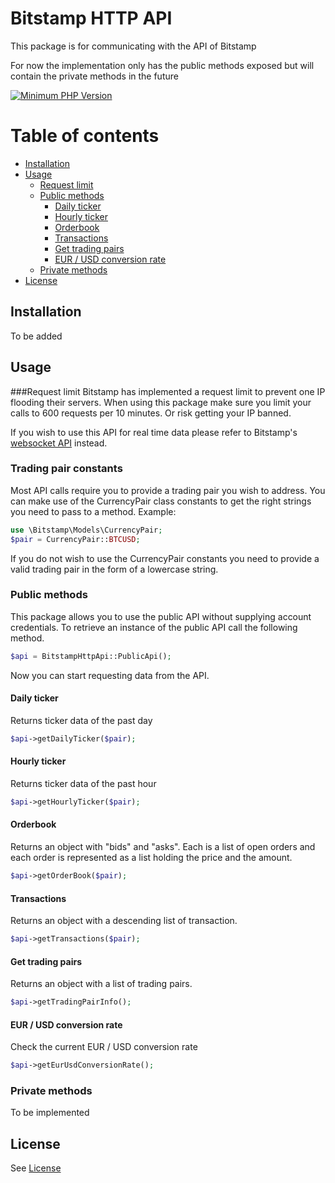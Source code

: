 # Bitstamp HTTP API

This package is for communicating with the API of Bitstamp

For now the implementation only has the public methods exposed but will contain the private methods in the future

[![Minimum PHP Version](https://img.shields.io/badge/php-%3E%3D%207.1-8892BF.svg?style=flat-square)](https://php.net/)

# Table of contents
* [Installation](#installation)
* [Usage](#usage)
    * [Request limit](#request-limit)
    * [Public methods](#public-methods)
        * [Daily ticker](#daily-ticker)
        * [Hourly ticker](#hourly-ticker)
        * [Orderbook](#orderbook)
        * [Transactions](#transactions)
        * [Get trading pairs](#get-trading-pairs)
        * [EUR / USD conversion rate](#eur-/-usd-conversion-rate)
    * [Private methods](#private-methods)
* [License](#license)

## Installation
To be added

## Usage
###Request limit
Bitstamp has implemented a request limit to prevent one IP flooding their servers.
When using this package make sure you limit your calls to 600 requests per 10 minutes.
Or risk getting your IP banned.

If you wish to use this API for real time data please refer to Bitstamp's [websocket API](https://www.bitstamp.net/websocket/) instead.  

### Trading pair constants
Most API calls require you to provide a trading pair you wish to address.
You can make use of the CurrencyPair class constants to get the right strings you need to pass to a method. Example:
```php
use \Bitstamp\Models\CurrencyPair;
$pair = CurrencyPair::BTCUSD;
```

If you do not wish to use the CurrencyPair constants you need to provide a valid trading pair in the form of
a lowercase string.

### Public methods
This package allows you to use the public API without supplying account credentials. 
To retrieve an instance of the public API call the following method.
```php
$api = BitstampHttpApi::PublicApi();
```

Now you can start requesting data from the API.
#### Daily ticker
Returns ticker data of the past day

```php
$api->getDailyTicker($pair);
```

#### Hourly ticker
Returns ticker data of the past hour

```php
$api->getHourlyTicker($pair);
```

#### Orderbook
Returns an object with "bids" and "asks". 
Each is a list of open orders and each order is represented as a list holding the price and the amount.
```php
$api->getOrderBook($pair);
```

#### Transactions
Returns an object with a descending list of transaction.
```php
$api->getTransactions($pair);
```

#### Get trading pairs
Returns an object with a list of trading pairs.

```php
$api->getTradingPairInfo();
```

#### EUR / USD conversion rate
Check the current EUR / USD conversion rate

```php
$api->getEurUsdConversionRate();
```

### Private methods
To be implemented

## License
See [License](LICENSE.md)